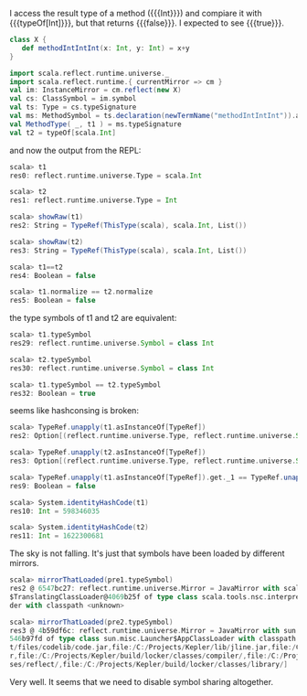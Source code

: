 I access the result type of a method ({{{Int}}}) and compiare it with {{{typeOf[Int]}}}, but that returns {{{false}}}. I expected to see {{{true}}}. 

```scala
class X {
   def methodIntIntInt(x: Int, y: Int) = x+y
}

import scala.reflect.runtime.universe._
import scala.reflect.runtime.{ currentMirror => cm }
val im: InstanceMirror = cm.reflect(new X)
val cs: ClassSymbol = im.symbol
val ts: Type = cs.typeSignature
val ms: MethodSymbol = ts.declaration(newTermName("methodIntIntInt")).asMethodSymbol
val MethodType( _, t1 ) = ms.typeSignature
val t2 = typeOf[scala.Int]
```

and now the output from the REPL:

```scala
scala> t1
res0: reflect.runtime.universe.Type = scala.Int

scala> t2
res1: reflect.runtime.universe.Type = Int

scala> showRaw(t1)
res2: String = TypeRef(ThisType(scala), scala.Int, List())

scala> showRaw(t2)
res3: String = TypeRef(ThisType(scala), scala.Int, List())

scala> t1==t2
res4: Boolean = false

scala> t1.normalize == t2.normalize
res5: Boolean = false

```


the type symbols of t1 and t2 are equivalent:
```scala
scala> t1.typeSymbol
res29: reflect.runtime.universe.Symbol = class Int

scala> t2.typeSymbol
res30: reflect.runtime.universe.Symbol = class Int

scala> t1.typeSymbol == t2.typeSymbol
res32: Boolean = true
```
seems like hashconsing is broken:

```scala
scala> TypeRef.unapply(t1.asInstanceOf[TypeRef])
res2: Option[(reflect.runtime.universe.Type, reflect.runtime.universe.Symbol, List[reflect.runtime.universe.Type])] = Some((scala.type,class Int,List()))

scala> TypeRef.unapply(t2.asInstanceOf[TypeRef])
res3: Option[(reflect.runtime.universe.Type, reflect.runtime.universe.Symbol, List[reflect.runtime.universe.Type])] = Some((scala.type,class Int,List()))

scala> TypeRef.unapply(t1.asInstanceOf[TypeRef]).get._1 == TypeRef.unapply(t2.asInstanceOf[TypeRef]).get._1
res9: Boolean = false

scala> System.identityHashCode(t1)
res10: Int = 598346035

scala> System.identityHashCode(t2)
res11: Int = 1622300681
```
The sky is not falling. It's just that <package scala> symbols have been loaded by different mirrors.

```scala
scala> mirrorThatLoaded(pre1.typeSymbol)
res2 @ 6547bc27: reflect.runtime.universe.Mirror = JavaMirror with scala.tools.nsc.interpreter.IMain
$TranslatingClassLoader@4069b25f of type class scala.tools.nsc.interpreter.IMain$TranslatingClassLoa
der with classpath <unknown>

scala> mirrorThatLoaded(pre2.typeSymbol)
res3 @ 4b59df6c: reflect.runtime.universe.Mirror = JavaMirror with sun.misc.Launcher$AppClassLoader@
546b97fd of type class sun.misc.Launcher$AppClassLoader with classpath [file:/C:/Projects/Kepler/tes
t/files/codelib/code.jar,file:/C:/Projects/Kepler/lib/jline.jar,file:/C:/Projects/Kepler/lib/fjbg.ja
r,file:/C:/Projects/Kepler/build/locker/classes/compiler/,file:/C:/Projects/Kepler/build/locker/clas
ses/reflect/,file:/C:/Projects/Kepler/build/locker/classes/library/]
```

Very well. It seems that we need to disable symbol sharing altogether.
